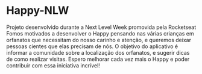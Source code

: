 # Happy-NLW
Projeto desenvolvido durante a Next Level Week promovida pela Rocketseat
Fomos motivados a desenvolver o Happy pensando nas várias crianças em orfanatos que necessitam do nosso carinho e atenção, e queremos deixar pessoas cientes que elas precisam de nós. O objetivo do aplicativo é informar a comunidade sobre a localização dos orfanatos, e sugerir dicas de como realizar visitas. Espero melhorar cada vez mais o Happy e poder contribuir com essa iniciativa incrível!
